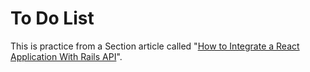 # To Do List

This is practice from a Section article called "[How to Integrate a React Application With Rails API](https://www.section.io/engineering-education/how-to-integrate-a-react-application-with-rails-api/)".
